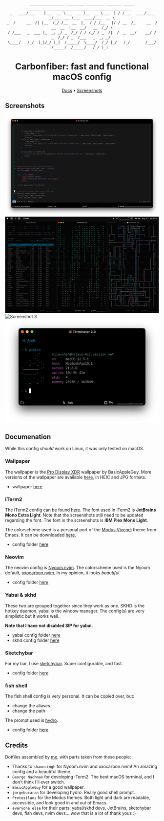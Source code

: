 <div align="center">

```
________________ ________ ________ _______ _____   ____________________________ __________________ 
__  ____/___    |___  __ \___  __ )__  __ \___  | / /___  ____/____  _/___  __ )___  ____/___  __ \
_  /     __  /| |__  /_/ /__  __  |_  / / /__   |/ / __  /_     __  /  __  __  |__  __/   __  /_/ /
/ /___   _  ___ |_  _, _/ _  /_/ / / /_/ / _  /|  /  _  __/    __/ /   _  /_/ / _  /___   _  _, _/ 
\____/   /_/  |_|/_/ |_|  /_____/  \____/  /_/ |_/   /_/       /___/   /_____/  /_____/   /_/ |_|  

```
# Carbonfiber: fast and functional macOS config

[Docs](#Documentation) • [Screenshots](#Screenshots)
</div>

## Screenshots

![Screenshot 0](./images/screenshot2.png)
![Screenshot 2](./images/screenshot3.png)
![Screenshot 3](./images/screenshot1.png)
![Screenshot 4](./images/screenshot4.png)

## Documenation
While this config _should_ work on Linux, it was only tested on macOS.

### Wallpaper
The wallpaper is the [Pro Display XDR](https://basicappleguy.com/basicappleblog/xdr) wallpaper by BasicAppleGuy. 
More versions of the wallpaper are available [here](https://basicappleguy.com/basicappleblog/xdr), in HEIC and JPG formats. 

* wallpaper [here](./TitaniumDynamicXDR.heic)

### iTerm2
The iTerm2 config can be found [here](./iterm2/CarbonfiberProfile.json).
The font used in iTerm2 is **JetBrains Mono Extra Light**. Note that the screenshots still need to be updated regarding the font. The font in the screenshots is **IBM Plex Mono Light**.

The colorscheme used is a personal port of the [Modus Vivendi](https://protesilaos.com/emacs/modus-themes) theme from Emacs. It can be downloaded [here](https://raw.githubusercontent.com/shahmilav/carbonfiber-dots/main/iterm2/Modus%20Vivendi.itermcolors).

* config folder [here](./iterm2)

### Neovim
The neovim config is [Nyoom.nvim](https://github.com/shaunsingh/nyoom.nvim).
The colorscheme used is the Nyoom default, [oxocarbon.nvim](https://github.com/shaunsingh/oxocarbon.nvim). In my opinion, it looks _beautiful_.

* config folder [here](./nvim)

### Yabai & skhd
These two are grouped together since they work as one. SKHD is the hotkey daemon, yabai is the window manager.
The config(s) are very simplistic but it works well.

**Note that I have not disabled SIP for yabai.**

* yabai config folder [here](./yabai)
* skhd config folder [here](./skhd)

### Sketchybar
For my bar, I use [sketchybar](https://felixkratz.github.io/SketchyBar/). Super configurable, and fast.

* config folder [here](./sketchybar)

### fish shell
The fish shell config is very personal. It can be copied over, but:
* change the aliases
* change the path

The prompt used is [hydro](https://github.com/jorgebucaran/hydro).

* config folder [here](./fish) 

## Credits
Dotfiles assembled by [me](https://github.com/shahmilav), with parts taken from these people:
* Thanks to `shaunsingh` for Nyoom.nvim and oxocarbon.nvim! An amazing config and a beautiful theme.
* `George Nachman` for developing iTerm2. The best macOS terminal, and I don't think I'll ever switch.
* `BasicAppleGuy` for a good wallpaper.
* `jorgebucaran` for developing hydro. Really good shell prompt.
* `Protesilaos` for the Modus themes. Both light and dark are readable, accessible, and look good in and out of Emacs.
* `everyone else` for their parts: yabai/skhd devs, JetBrains, sketchybar devs, fish devs, nvim devs...
wow that is a lot of thank yous :)
